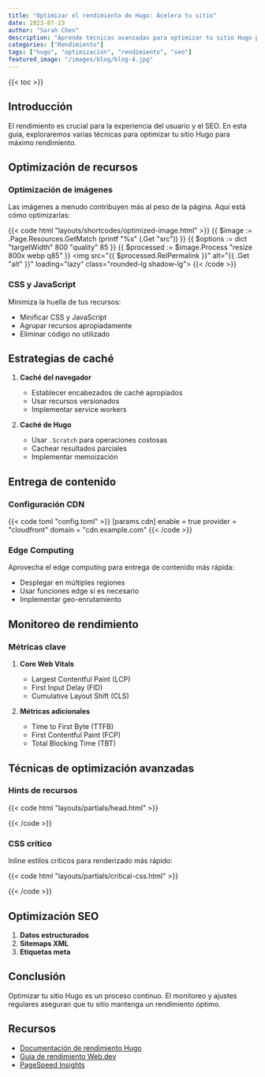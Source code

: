 ```yaml
---
title: "Optimizar el rendimiento de Hugo: Acelera tu sitio"
date: 2023-07-23
author: "Sarah Chen"
description: "Aprende técnicas avanzadas para optimizar tu sitio Hugo para mejor rendimiento, tiempos de carga más rápidos y una experiencia de usuario mejorada."
categories: ["Rendimiento"]
tags: ["hugo", "optimización", "rendimiento", "seo"]
featured_image: "/images/blog/blog-4.jpg"
---
```


{{< toc >}}

## Introducción

El rendimiento es crucial para la experiencia del usuario y el SEO. En esta guía, exploraremos varias técnicas para optimizar tu sitio Hugo para máximo rendimiento.

## Optimización de recursos

### Optimización de imágenes

Las imágenes a menudo contribuyen más al peso de la página. Aquí está cómo optimizarlas:

{{< code html "layouts/shortcodes/optimized-image.html" >}}
{{ $image := .Page.Resources.GetMatch (printf "%s" (.Get "src")) }}
{{ $options := dict "targetWidth" 800 "quality" 85 }}
{{ $processed := $image.Process "resize 800x webp q85" }}
<img src="{{ $processed.RelPermalink }}"
     alt="{{ .Get "alt" }}"
     loading="lazy"
     class="rounded-lg shadow-lg">
{{< /code >}}

### CSS y JavaScript

Minimiza la huella de tus recursos:
- Minificar CSS y JavaScript
- Agrupar recursos apropiadamente
- Eliminar código no utilizado

## Estrategias de caché

1. **Caché del navegador**
   - Establecer encabezados de caché apropiados
   - Usar recursos versionados
   - Implementar service workers

2. **Caché de Hugo**
   - Usar `.Scratch` para operaciones costosas
   - Cachear resultados parciales
   - Implementar memoización

## Entrega de contenido

### Configuración CDN

{{< code toml "config.toml" >}}
[params.cdn]
  enable = true
  provider = "cloudfront"
  domain = "cdn.example.com"
{{< /code >}}

### Edge Computing

Aprovecha el edge computing para entrega de contenido más rápida:
- Desplegar en múltiples regiones
- Usar funciones edge si es necesario
- Implementar geo-enrutamiento

## Monitoreo de rendimiento

### Métricas clave

1. **Core Web Vitals**
   - Largest Contentful Paint (LCP)
   - First Input Delay (FID)
   - Cumulative Layout Shift (CLS)

2. **Métricas adicionales**
   - Time to First Byte (TTFB)
   - First Contentful Paint (FCP)
   - Total Blocking Time (TBT)

## Técnicas de optimización avanzadas

### Hints de recursos

{{< code html "layouts/partials/head.html" >}}
<link rel="preconnect" href="https://fonts.googleapis.com">
<link rel="preload" href="/fonts/main.woff2" as="font" type="font/woff2" crossorigin>
{{< /code >}}

### CSS crítico

Inline estilos críticos para renderizado más rápido:

{{< code html "layouts/partials/critical-css.html" >}}
<style>
  /* CSS crítico aquí */
  .hero { /* ... */ }
  .nav { /* ... */ }
</style>
{{< /code >}}

## Optimización SEO

1. **Datos estructurados**
2. **Sitemaps XML**
3. **Etiquetas meta**

## Conclusión

Optimizar tu sitio Hugo es un proceso continuo. El monitoreo y ajustes regulares aseguran que tu sitio mantenga un rendimiento óptimo.

## Recursos

- [Documentación de rendimiento Hugo](https://gohugo.io/documentation/)
- [Guía de rendimiento Web.dev](https://web.dev/performance/)
- [PageSpeed Insights](https://pagespeed.web.dev/)
